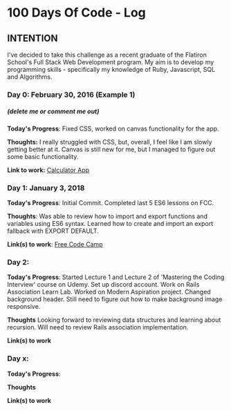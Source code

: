 # 100 Days Of Code - Log

## INTENTION
I've decided to take this challenge as a recent graduate of the Flatiron School's
Full Stack Web Development program. My aim is to develop my programming skills - specifically my knowledge of Ruby, Javascript, SQL and Algorithms. 


### Day 0: February 30, 2016 (Example 1)
##### (delete me or comment me out)

**Today's Progress**: Fixed CSS, worked on canvas functionality for the app.

**Thoughts:** I really struggled with CSS, but, overall, I feel like I am slowly getting better at it. Canvas is still new for me, but I managed to figure out some basic functionality.

**Link to work:** [Calculator App](http://www.example.com)

### Day 1: January 3, 2018


**Today's Progress**: Initial Commit. Completed last 5 ES6 lessons on FCC.

**Thoughts**: Was able to review how to import and export functions and variables
using ES6 syntax. Learned how to create and import an export fallback with EXPORT DEFAULT.

**Link(s) to work**: [Free Code Camp](https://learn.freecodecamp.org/)

### Day 2: 

**Today's Progress**: Started Lecture 1 and Lecture 2 of 'Mastering the Coding Interview' course on Udemy. Set up discord account. Work on Rails Association Learn Lab. Worked on Modern Aspiration project. Changed background header. Still need to figure out how to make background image responsive. 

**Thoughts** Looking forward to reviewing data structures and learning about recursion. Will need to review Rails association implementation. 

**Link(s) to work**


### Day x: 

**Today's Progress**:

**Thoughts** 

**Link(s) to work**
